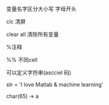变量名字区分大小写 字母开头 

clc 清屏

clear all 清除所有变量

%注释

%% 不同cell

可以定义字符串(ascciel 码)

str = 'I love Matlab & machine learning'

char(65)  → a